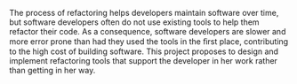 The process of refactoring helps developers maintain software over time, but software developers often do
not use existing tools to help them refactor their code. As a consequence, software developers are slower and
more error prone than had they used the tools in the ﬁrst place, contributing to the high cost of building
software. This project proposes to design and implement refactoring tools that support the developer in
her work rather than getting in her way.